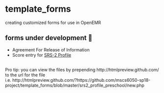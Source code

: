 # template_forms #
creating customized forms for use in OpenEMR <br>

## forms under development :snail: ##
* Agreement For Release of Information
* Score entry for [SRS-2 Profile](https://www.mhs.com/MHS-Assessment?prodname=srs2 "Social Responsiveness Scale&#8482;, 2nd edition")
<br>
Pro tip: you can view the files by prepending http://htmlpreview.github.com/ to the url for the file <br>
i.e. http://htmlpreview.github.com/?https://github.com/mscs6050-sp18-project/template_forms/blob/master/srs2_profile_preschool/new.php

